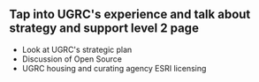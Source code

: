 ## Tap into UGRC's experience and talk about strategy and support level 2 page

- Look at UGRC's strategic plan
- Discussion of Open Source
- UGRC housing and curating agency ESRI licensing
